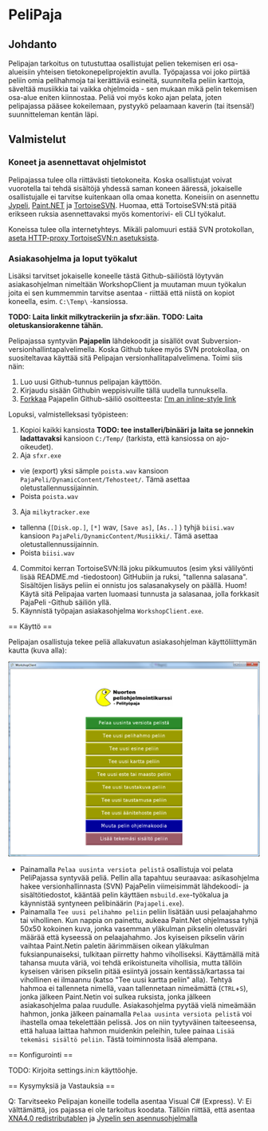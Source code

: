 PeliPaja
========

## Johdanto
Pelipajan tarkoitus on tutustuttaa osallistujat pelien tekemisen eri osa-alueisiin yhteisen tietokonepeliprojektin avulla. Työpajassa voi joko piirtää peliin omia pelihahmoja tai kerättäviä esineitä, suunnitella peliin karttoja, säveltää musiikkia tai vaikka ohjelmoida - sen mukaan mikä pelin tekemisen osa-alue eniten kiinnostaa. Peliä voi myös koko ajan pelata, joten pelipajassa pääsee kokeilemaan, pystyykö pelaamaan kaverin (tai itsensä!)
suunnitteleman kentän läpi.

## Valmistelut

### Koneet ja asennettavat ohjelmistot
Pelipajassa tulee olla riittävästi tietokoneita. Koska osallistujat voivat vuorotella tai tehdä sisältöjä yhdessä saman koneen ääressä, jokaiselle osallistujalle ei tarvitse kuitenkaan olla omaa konetta. Koneisiin on asennettu [Jypeli](https://trac.cc.jyu.fi/projects/npo/wiki/KurssiSoftat), [Paint.NET](http://www.getpaint.net/download.html#download) ja [TortoiseSVN](http://tortoisesvn.net/downloads.html). Huomaa, että TortoiseSVN:stä pitää erikseen ruksia asennettavaksi myös komentorivi- eli CLI työkalut.

Koneissa tulee olla internetyhteys. Mikäli palomuuri estää SVN protokollan, [aseta HTTP-proxy TortoiseSVN:n asetuksista](http://tortoisesvn.net/docs/nightly/TortoiseSVN_en/tsvn-dug-settings.html#tsvn-dug-settings-network).

### Asiakasohjelma ja loput työkalut

Lisäksi tarvitset jokaiselle koneelle tästä Github-säiliöstä löytyvän asiakasohjelman nimeltään WorkshopClient ja muutaman muun työkalun joita ei sen kummemmin tarvitse asentaa - riittää että niistä on kopiot koneella, esim. `C:\Temp\` -kansiossa.

**TODO: Laita linkit milkytrackeriin ja sfxr:ään.**
**TODO: Laita oletuskansiorakenne tähän.**

Pelipajassa syntyvän **Pajapelin** lähdekoodit ja sisällöt ovat Subversion-versionhallintapalvelimella. Koska Github tukee myös SVN protokollaa, on suositeltavaa käyttää sitä Pelipajan versionhallitapalvelimena. Toimi siis näin:

1. Luo uusi Github-tunnus pelipajan käyttöön.
2. Kirjaudu sisään Githubin weppisivuille tällä uudella tunnuksella. 
3. [Forkkaa](https://help.github.com/articles/fork-a-repo) Pajapelin Github-säiliö osoitteesta: [I'm an inline-style link](https://www.google.com)

Lopuksi, valmistelleksasi työpisteen:

1. Kopioi kaikki kansiosta **TODO: tee installeri/binääri ja laita se jonnekin ladattavaksi** kansioon ```C:/Temp/``` (tarkista, että kansiossa on ajo-oikeudet).
2. Aja ```sfxr.exe```
  * vie (export) yksi sämple ```poista.wav``` kansioon ```PajaPeli/DynamicContent/Tehosteet/```. Tämä asettaa oletustallennussijainnin.
  * Poista ```poista.wav```
3. Aja ```milkytracker.exe```
  * tallenna (```[Disk.op.]```, ```[*]``` wav, ```[Save as]```, ```[As..]``` ) tyhjä ```biisi.wav``` kansioon ```PajaPeli/DynamicContent/Musiikki/```. Tämä asettaa oletustallennussijainnin.
  * Poista ```biisi.wav```
4. Commitoi kerran TortoiseSVN:llä joku pikkumuutos (esim yksi välilyönti lisää README.md -tiedostoon) GitHubiin ja ruksi, "tallenna salasana". Sisältöjen lisäys peliin ei onnistu jos salasanakysely on päällä. Huom! Käytä sitä Pelipajaa varten luomaasi tunnusta ja salasanaa, jolla forkkasit PajaPeli -Github säiliön yllä.
5. Käynnistä työpajan asiakasohjelma ```WorkshopClient.exe```.

== Käyttö ==

Pelipajan osallistuja tekee peliä allakuvatun asiakasohjelman käyttöliittymän kautta (kuva alla):

![käyttöliittymä](https://raw.githubusercontent.com/juherask/PeliPaja/master/pajapeli_ui.png "Kuva Pelipajan käyttöliittymästä")

* Painamalla ```Pelaa uusinta versiota pelistä``` osallistuja voi pelata PeliPajassa syntyvää peliä. Pellin alla tapahtuu seuraavaa: asikasohjelma hakee versionhallinnasta (SVN) PajaPelin viimeisimmät lähdekoodi- ja sisältötiedostot, kääntää pelin käyttäen ```msbuild.exe```-työkalua ja käynnistää syntyneen pelibinäärin (```Pajapeli.exe```).
* Painamalla ```Tee uusi pelihahmo peliin``` peliin lisätään uusi pelaajahahmo tai vihollinen. Kun nappia on painettu, aukeaa Paint.Net ohjelmassa tyhjä 50x50 kokoinen kuva, jonka vasemman yläkulman pikselin oletusväri määrää että kyseessä on pelaajahahmo. Jos kyiseisen pikselin värin vaihtaa Paint.Netin paletin äärimmäisen oikean yläkulman fuksianpunaiseksi, tulkitaan piirretty hahmo viholliseksi. Käyttämällä mitä tahansa muuta väriä, voi tehdä erikoistuneita vihollisia, mutta tällöin kyseisen värisen pikselin pitää esiintyä jossain kentässä/kartassa tai vihollinen ei ilmaannu (katso "Tee uusi kartta peliin" alla). Tehtyä hahmoa ei tallenneta nimellä, vaan tallennetaan nimeämättä (```CTRL```+```S```), jonka jälkeen Paint.Netin voi sulkea ruksista, jonka jälkeen asiakasohjelma palaa ruudulle. Asiakasohjelma pyytää vielä nimeämään hahmon, jonka jälkeen painamalla ```Pelaa uusinta versiota pelistä``` voi ihastella omaa tekelettään pelissä. Jos on niin tyytyväinen taiteeseensa, että haluaa laittaa hahmon muidenkin peleihin, tulee painaa ```Lisää tekemäsi sisältö peliin```. Tästä toiminnosta lisää alempana.

== Konfigurointi ==

TODO: Kirjoita settings.ini:n käyttöohje.

== Kysymyksiä ja Vastauksia ==

Q: Tarvitseeko Pelipajan koneille todella asentaa Visual C# (Express).
V: Ei välttämättä, jos pajassa ei ole tarkoitus koodata. Tällöin riittää, että asentaa [XNA4.0 redistributablen](http://www.microsoft.com/en-us/download/details.aspx?id=20914) ja [Jypelin sen asennusohjelmalla]()